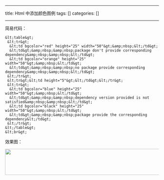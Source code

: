 
--- 
title:  Html 中添加颜色图例 
tags: []
categories: [] 

---
简易代码： 

```
&lt;table&gt;
 &lt;tr&gt;
  &lt;td bgcolor="red" height="25" width="50"&gt;&amp;nbsp;&lt;/td&gt;
  &lt;td&gt;&amp;nbsp;&amp;nbsp;package don't provide corresponding dependency&amp;nbsp;&amp;nbsp;&lt;/td&gt;
  &lt;td bgcolor="orange" height="25" width="50"&gt;&amp;nbsp;&lt;/td&gt;
  &lt;td&gt;&amp;nbsp;&amp;nbsp;no package provide corresponding dependency&amp;nbsp;&amp;nbsp;&lt;/td&gt;
 &lt;/tr&gt;
 &lt;tr&gt;&lt;td height="5"&gt;&lt;/td&gt;&lt;/tr&gt;
 &lt;tr&gt;
  &lt;td bgcolor="blue" height="25" width="50"&gt;&amp;nbsp;&lt;/td&gt;
  &lt;td&gt;&amp;nbsp;&amp;nbsp;dependency version provided is not satisfied&amp;nbsp;&amp;nbsp;&lt;/td&gt;
  &lt;td bgcolor="black" height="25" width="50"&gt;&amp;nbsp;&lt;/td&gt;
  &lt;td&gt;&amp;nbsp;&amp;nbsp;package provide the corresponding dependency&lt;/td&gt;
 &lt;/tr&gt;
&lt;/table&gt;
&lt;br&gt;
```

效果图： 

<img alt="" height="85" src="https://img-blog.csdnimg.cn/20210427182526436.png" width="898">
